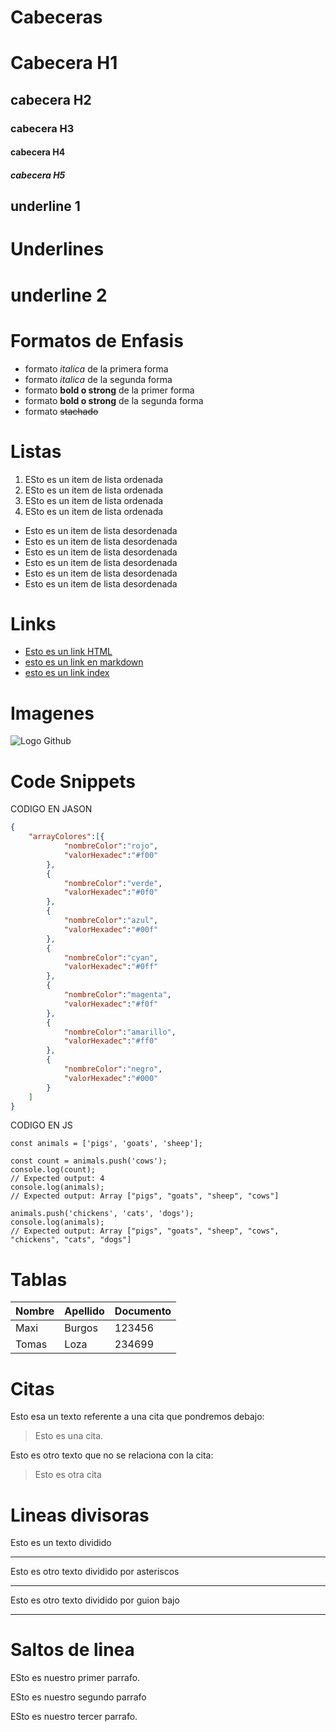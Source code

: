 # Cabeceras
# Cabecera H1
## cabecera H2
### cabecera H3
#### cabecera H4
##### cabecera H5

underline 1
-------------

# Underlines 
underline 2
=============
# Formatos de Enfasis
- formato *italica* de la primera forma
- formato _italica_ de la segunda forma
- formato **bold o strong** de la primer forma
- formato __bold o strong__ de la segunda forma
- formato ~~stachado~~

# Listas
 1. ESto es un  item de lista ordenada 
 2. ESto es un  item de lista ordenada
 3. ESto es un  item de lista ordenada
 4. ESto es un  item de lista ordenada

 - Esto es un item de lista desordenada
 - Esto es un item de lista desordenada
 - Esto es un item de lista desordenada
 - Esto es un item de lista desordenada
 - Esto es un item de lista desordenada
 - Esto es un item de lista desordenada

 # Links
 - <a href="http//www.google.com">Esto es un link HTML</a>   
 - [esto es un link en markdown](http//www.google.com)
 - [esto es un link index](index.html)

# Imagenes
![Logo Github](https://cdn-icons-png.flaticon.com/512/25/25231.png)


# Code Snippets
CODIGO EN JASON
```JSON
{
    "arrayColores":[{
            "nombreColor":"rojo",
            "valorHexadec":"#f00"
        },
        {
            "nombreColor":"verde",
            "valorHexadec":"#0f0"
        },
        {
            "nombreColor":"azul",
            "valorHexadec":"#00f"
        },
        {
            "nombreColor":"cyan",
            "valorHexadec":"#0ff"
        },
        {
            "nombreColor":"magenta",
            "valorHexadec":"#f0f"
        },
        {
            "nombreColor":"amarillo",
            "valorHexadec":"#ff0"
        },
        {
            "nombreColor":"negro",
            "valorHexadec":"#000"
        }
    ]
}

```
CODIGO EN JS
```
const animals = ['pigs', 'goats', 'sheep'];

const count = animals.push('cows');
console.log(count);
// Expected output: 4
console.log(animals);
// Expected output: Array ["pigs", "goats", "sheep", "cows"]

animals.push('chickens', 'cats', 'dogs');
console.log(animals);
// Expected output: Array ["pigs", "goats", "sheep", "cows", "chickens", "cats", "dogs"]

```

# Tablas
| Nombre | Apellido | Documento |
|--------|----------|-----------|
|Maxi|Burgos|123456
|Tomas |Loza|234699


# Citas

Esto esa un texto referente a una cita que pondremos debajo:
>Esto es una cita.

Esto es otro texto que no se relaciona con la cita:
>Esto es otra cita

# Lineas divisoras
Esto es un texto dividido 

---
Esto es otro texto dividido por asteriscos

***
Esto es otro texto dividido por guion bajo

___

# Saltos de linea

ESto es nuestro primer parrafo.

ESto es nuestro segundo parrafo

ESto es nuestro tercer parrafo.
